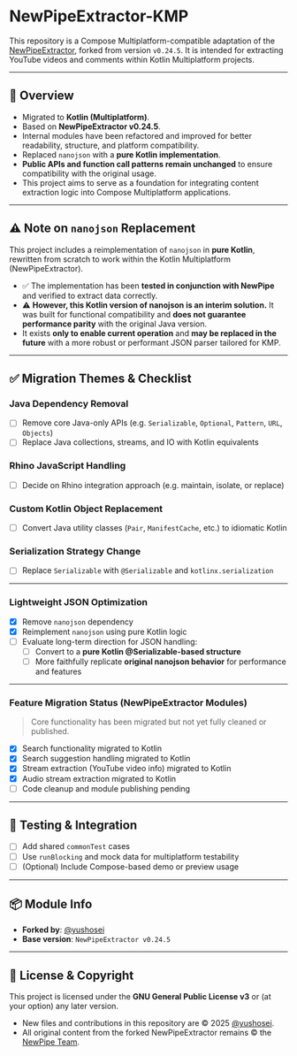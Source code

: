 # NewPipeExtractor-KMP

This repository is a Compose Multiplatform-compatible adaptation of the [NewPipeExtractor](https://github.com/TeamNewPipe/NewPipeExtractor), forked from version `v0.24.5`. It is intended for extracting YouTube videos and comments within Kotlin Multiplatform projects.

---

## 📌 Overview

- Migrated to **Kotlin (Multiplatform)**.
- Based on **NewPipeExtractor v0.24.5**.
- Internal modules have been refactored and improved for better readability, structure, and platform compatibility.
- Replaced `nanojson` with a **pure Kotlin implementation**.
- **Public APIs and function call patterns remain unchanged** to ensure compatibility with the original usage.
- This project aims to serve as a foundation for integrating content extraction logic into Compose Multiplatform applications.

---

## ⚠️ Note on `nanojson` Replacement

This project includes a reimplementation of `nanojson` in **pure Kotlin**, rewritten from scratch to work within the Kotlin Multiplatform (NewPipeExtractor).

- ✅ The implementation has been **tested in conjunction with NewPipe** and verified to extract data correctly.
- ⚠ **However, this Kotlin version of nanojson is an interim solution.** It was built for functional compatibility and **does not guarantee performance parity** with the original Java version.
- It exists **only to enable current operation** and **may be replaced in the future** with a more robust or performant JSON parser tailored for KMP.

---

## ✅ Migration Themes & Checklist

### Java Dependency Removal
- [ ] Remove core Java-only APIs (e.g. `Serializable`, `Optional`, `Pattern`, `URL`, `Objects`)
- [ ] Replace Java collections, streams, and IO with Kotlin equivalents

### Rhino JavaScript Handling
- [ ] Decide on Rhino integration approach (e.g. maintain, isolate, or replace)

### Custom Kotlin Object Replacement
- [ ] Convert Java utility classes (`Pair`, `ManifestCache`, etc.) to idiomatic Kotlin

### Serialization Strategy Change
- [ ] Replace `Serializable` with `@Serializable` and `kotlinx.serialization`

---

### Lightweight JSON Optimization
- [x] Remove `nanojson` dependency
- [x] Reimplement `nanojson` using pure Kotlin logic
- [ ] Evaluate long-term direction for JSON handling:
  - [ ] Convert to a **pure Kotlin @Serializable-based structure**
  - [ ] More faithfully replicate **original nanojson behavior** for performance and features

---

### Feature Migration Status (NewPipeExtractor Modules)
> Core functionality has been migrated but not yet fully cleaned or published.

- [x] Search functionality migrated to Kotlin
- [x] Search suggestion handling migrated to Kotlin
- [x] Stream extraction (YouTube video info) migrated to Kotlin
- [x] Audio stream extraction migrated to Kotlin
- [ ] Code cleanup and module publishing pending

---

## 🧪 Testing & Integration
- [ ] Add shared `commonTest` cases
- [ ] Use `runBlocking` and mock data for multiplatform testability
- [ ] (Optional) Include Compose-based demo or preview usage

---

## 📦 Module Info
- **Forked by**: [@yushosei](https://github.com/yushosei)
- **Base version**: `NewPipeExtractor v0.24.5`

---

## 📄 License & Copyright

This project is licensed under the **GNU General Public License v3** or (at your option) any later version.

- New files and contributions in this repository are © 2025 [@yushosei](https://github.com/yushosei).
- All original content from the forked NewPipeExtractor remains © the [NewPipe Team](https://github.com/TeamNewPipe).
